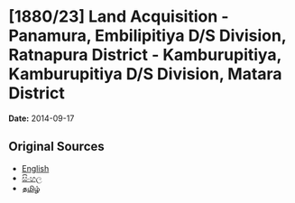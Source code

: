 # [1880/23] Land Acquisition - Panamura, Embilipitiya D/S Division, Ratnapura District - Kamburupitiya, Kamburupitiya D/S Division, Matara District

**Date:** 2014-09-17

## Original Sources

- [English](https://documents.gov.lk/view/extra-gazettes/2014/9/1880-23_E.pdf)
- [සිංහල](https://documents.gov.lk/view/extra-gazettes/2014/9/1880-23_S.pdf)
- [தமிழ்](https://documents.gov.lk/view/extra-gazettes/2014/9/1880-23_T.pdf)
